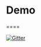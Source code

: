 # Demo
====

[![Gitter](https://badges.gitter.im/Join%20Chat.svg)](https://gitter.im/mikdmgo/demo?utm_source=badge&utm_medium=badge&utm_campaign=pr-badge&utm_content=badge)
